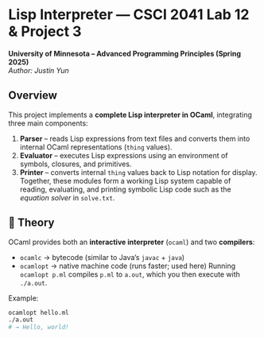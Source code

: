 # Lisp Interpreter — CSCI 2041 Lab 12 & Project 3
**University of Minnesota – Advanced Programming Principles (Spring 2025)**  
*Author: Justin Yun*

## Overview
This project implements a **complete Lisp interpreter in OCaml**, integrating three main components:
1. **Parser** – reads Lisp expressions from text files and converts them into internal OCaml representations (`thing` values).  
2. **Evaluator** – executes Lisp expressions using an environment of symbols, closures, and primitives.  
3. **Printer** – converts internal `thing` values back to Lisp notation for display.
Together, these modules form a working Lisp system capable of reading, evaluating, and printing symbolic Lisp code such as the *equation solver* in `solve.txt`.

## 🧠 Theory
OCaml provides both an **interactive interpreter** (`ocaml`) and two **compilers**:
- `ocamlc` → bytecode (similar to Java’s `javac` + `java`)  
- `ocamlopt` → native machine code (runs faster; used here)
Running `ocamlopt p.ml` compiles `p.ml` to `a.out`, which you then execute with `./a.out`.

Example:
```bash
ocamlopt hello.ml
./a.out
# → Hello, world!

